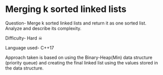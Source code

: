 # Merging k sorted linked lists

Question-
Merge k sorted linked lists and return it as one sorted list.<br> Analyze and describe its complexity.

Difficulty-
Hard ☠

Language used- 
C++17

Approach taken is based on using the Binary-Heap(Min) data structure (priority queue) and creating the final linked list using the values stored in the data structure.  

